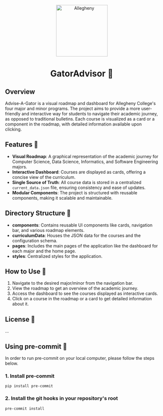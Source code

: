 <p align="center">
  <a href="https://www.cs.allegheny.edu">
    <img alt="Allegheny" src="https://upload.wikimedia.org/wikipedia/commons/thumb/3/3f/Seal_of_Allegheny_College.svg/1200px-Seal_of_Allegheny_College.svg.png" width="169" />
  </a>
</p>
<h1 align="center">
GatorAdvisor 🐊
</h1>


## Overview

Advise-A-Gator is a visual roadmap and dashboard for Allegheny College's four major and minor programs. The project aims to provide a more user-friendly and interactive way for students to navigate their academic journey, as opposed to traditional bulletins. Each course is visualized as a card or a component in the roadmap, with detailed information available upon clicking.

## Features 🌟

- **Visual Roadmap**: A graphical representation of the academic journey for Computer Science, Data Science, Informatics, and Software Engineering majors.
- **Interactive Dashboard**: Courses are displayed as cards, offering a concise view of the curriculum.
- **Single Source of Truth**: All course data is stored in a centralized `current_data.json` file, ensuring consistency and ease of updates.
- **Modular Components**: The project is structured with reusable components, making it scalable and maintainable.

## Directory Structure 📂

- **components**: Contains reusable UI components like cards, navigation bar, and various roadmap elements.
- **curriculumData**: Houses the JSON data for the courses and the configuration schema.
- **pages**: Includes the main pages of the application like the dashboard for each major and the home page.
- **styles**: Centralized styles for the application.

## How to Use 🚀

1. Navigate to the desired major/minor from the navigation bar.
2. View the roadmap to get an overview of the academic journey.
3. Access the dashboard to see the courses displayed as interactive cards.
4. Click on a course in the roadmap or a card to get detailed information about it.

## License 📜

...

## Using pre-commit 🚀

In order to run pre-commit on your local computer, please follow the steps below.

### 1. Install pre-commit

```
pip install pre-commit
```

### 2. Install the git hooks in your repository's root

```
pre-commit install
```
